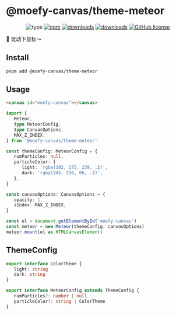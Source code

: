 # @moefy-canvas/theme-meteor <GitHubLink repo="moefyit/moefy-canvas" subpath="packages/theme-meteor"/>

<p align="center">
   <img alt="type" src="https://img.shields.io/static/v1?label=type&message=background&color=green&style=for-the-badge" />
   <a href="https://www.npmjs.com/package/@moefy-canvas/theme-meteor" target="_blank"><img alt="npm" src="https://img.shields.io/npm/v/@moefy-canvas/theme-meteor.svg?style=for-the-badge&logo=npm"></a>
   <a href="https://www.npmjs.com/package/@moefy-canvas/theme-meteor" target="_blank"><img alt="downloads" src="https://img.shields.io/npm/dt/@moefy-canvas/theme-meteor.svg?style=for-the-badge"></a>
   <a href="https://www.npmjs.com/package/@moefy-canvas/theme-meteor" target="_blank"><img alt="downloads" src="https://img.shields.io/npm/dm/@moefy-canvas/theme-meteor.svg?style=for-the-badge"></a>
   <a href="https://github.com/moefyit/moefy-canvas/blob/main/LICENSE" target="_blank"><img alt="GitHub license" src="https://img.shields.io/github/license/moefyit/moefy-canvas?style=for-the-badge"></a>
</p>

:stars: 晃动下鼠标～

## Install

```bash
pnpm add @moefy-canvas/theme-meteor
```

## Usage

```html
<canvas id="moefy-canvas"></canvas>
```

```ts
import {
   Meteor,
   type MeteorConfig,
   type CanvasOptions,
   MAX_Z_INDEX,
} from '@moefy-canvas/theme-meteor'

const themeConfig: MeteorConfig = {
   numParticles: null,
   particleColor: {
      light: 'rgba(102, 175, 239, .2)',
      dark: 'rgba(245, 236, 66, .2)',
   },
}

const canvasOptions: CanvasOptions = {
   opacity: 1,
   zIndex: MAX_Z_INDEX,
}

const el = document.getElementById('moefy-canvas')
const meteor = new Meteor(themeConfig, canvasOptions)
meteor.mount(el as HTMLCanvasElement)
```

## ThemeConfig

```ts
export interface ColorTheme {
   light: string
   dark: string
}

export interface MeteorConfig extends ThemeConfig {
   numParticles?: number | null
   particleColor?: string | ColorTheme
}
```

<Meteor />
